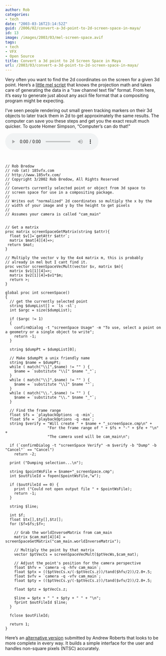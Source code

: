 ```yaml
---
author: Rob
categories:
- tech
date: "2003-03-16T23:14:52Z"
guid: /2006/02/convert-a-3d-point-to-2d-screen-space-in-maya/
id: 13
image: /images/2003/03/mel-screen-space.avif
tags:
- tech
- VFX
- Open Source
title: Convert a 3d point to 2d Screen Space in Maya
url: /2003/03/convert-a-3d-point-to-2d-screen-space-in-maya/
---
```


Very often you want to find the 2d coordinates on the screen for a given 3d point. Here’s a [little mel script](/resources/screenSpace.mel) that knows the projection math and takes care of generating the data in a “raw channel text file” format. From here, it’s easy to generate just about any ascii file format that a compositing program might be expecting.

I’ve seen people rendering out small green tracking markers on their 3d objects to later track them in 2d to get approximately the same results. The computer can save you these steps and get you the exact result much quicker. To quote Homer Simpson, “Computer’s can do that!"

<audio controls>
  <source src="/resources/computerscandothat.wav" type="audio/mpeg">
  Your browser does not support the audio element.
</audio>
<br/>
<br/>  

```

// Rob Bredow
// rob (at) 185vfx.com
// http://www.185vfx.com/
// Copyright 3/2002 Rob Bredow, All Rights Reserved
// 
// Converts currently selected point or object from 3d space to 
// screen space for use in a compositing package.
//
// Writes out "normalized" 2d coordinates so multiply the x by the
// width of your image and y by the height to get pixels
//
// Assumes your camera is called "cam_main"


// Get a matrix
proc matrix screenSpaceGetMatrix(string $attr){
  float $v[]=`getAttr $attr`;
  matrix $mat[4][4]=>;
 return $mat;
}

// Multiply the vector v by the 4x4 matrix m, this is probably
// already in mel but I cant find it.
proc vector screenSpaceVecMult(vector $v, matrix $m){
  matrix $v1[1][4]=>;
  matrix $v2[1][4]=$v1*$m;
  return >;
}

global proc int screenSpace()
{
  // get the currently selected point
  string $dumpList[] = `ls -sl`;
  int $argc = size($dumpList);

  if ($argc != 1)
  {
    confirmDialog -t "screenSpace Usage" -m "To use, select a point on a geometry or a single object to write";
    return -1;
  }
  
  string $dumpPt = $dumpList[0];

  // Make $dumpPt a unix friendly name
  string $name = $dumpPt;
  while ( match("\\[",$name) != "" ) {
    $name = `substitute "\\[" $name "_"`;
  }
  while ( match("\\]",$name) != "" ) {
    $name = `substitute "\\]" $name ""`;
  }
  while ( match("\\.",$name) != "" ) {
    $name = `substitute "\\." $name "_"`;
  }

  // Find the frame range
  float $fs = `playbackOptions -q -min`;
  float $fe = `playbackOptions -q -max`;
  string $verify = "Will create " + $name + "_screenSpace.cmp\n" +
                   "For the frame range of " + $fs + "-" + $fe + "\n" +
                   "The camera used will be cam_main\n";
 
  if (`confirmDialog -t "screenSpace Verify" -m $verify -b "Dump" -b "Cancel"` == "Cancel")
    return -2;

  print ("Dumping selection...\n");

  string $pointWsFile = $name+"_screenSpace.cmp";
  int $outFileId = fopen($pointWsFile,"w");

  if ($outFileId == 0) {
    print ("Could not open output file " + $pointWsFile);
    return -1;
  }

  string $line;

  int $f;
  float $tx[],$ty[],$tz[];
  for ($f=$fs;$f>;

    // Grab the worldInverseMatrix from cam_main
    matrix $cam_mat[4][4] = screenSpaceGetMatrix("cam_main.worldInverseMatrix");

    // Multiply the point by that matrix
    vector $ptVecCs = screenSpaceVecMult($ptVecWs,$cam_mat);

    // Adjust the point's position for the camera perspective
    float $hfv = `camera -q -hfv cam_main`;
    float $ptx = (($ptVecCs.x/(-$ptVecCs.z))/tand($hfv/2))/2.0+.5;
    float $vfv = `camera -q -vfv cam_main`;
    float $pty = (($ptVecCs.y/(-$ptVecCs.z))/tand($vfv/2))/2.0+.5;

    float $ptz = $ptVecCs.z;

    $line = $ptx + " " + $pty + " " + "\n";
    fprint $outFileId $line; 
  }
 
  fclose $outFileId;

  return 1;
}
```

Here’s an [alternative version](http://185vfx.com/dl/scrSpace02.mel) submitted by Andrew Roberts that looks to be more complete in every way. It builds a simple interface for the user and handles non-square pixels (NTSC) accurately.